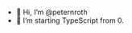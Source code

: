 - 👋 Hi, I’m @peternroth
- 👀 I’m starting TypeScript from 0.

<!---
peternroth/peternroth is a ✨ special ✨ repository because its `README.md` (this file) appears on your GitHub profile.
You can click the Preview link to take a look at your changes.
--->
